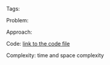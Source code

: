 Tags:

Problem:

Approach:

Code: [link to the code file](code.py)

Complexity: time and space complexity
